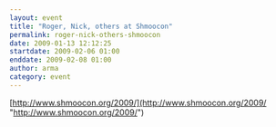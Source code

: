 ```yaml
---
layout: event
title: "Roger, Nick, others at Shmoocon"
permalink: roger-nick-others-shmoocon
date: 2009-01-13 12:12:25
startdate: 2009-02-06 01:00
enddate: 2009-02-08 01:00
author: arma
category: event
---
```


[http://www.shmoocon.org/2009/](http://www.shmoocon.org/2009/ "http://www.shmoocon.org/2009/")

